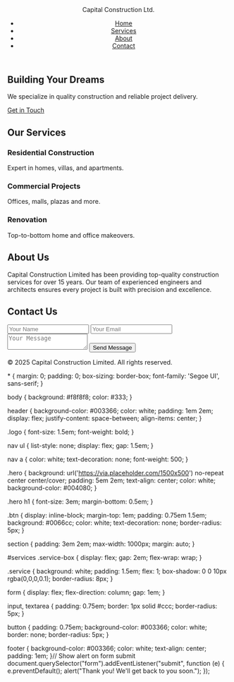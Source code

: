 <!DOCTYPE html>
<html lang="en">
<head>
  <meta charset="UTF-8" />
  <meta name="viewport" content="width=device-width, initial-scale=1.0"/>
  <title>Capital Construction Limited</title>
  <link rel="stylesheet" href="style.css" />
</head>
<body>
  <header>
    <div class="logo">Capital Construction Ltd.</div>
    <nav>
      <ul>
        <li><a href="#home">Home</a></li>
        <li><a href="#services">Services</a></li>
        <li><a href="#about">About</a></li>
        <li><a href="#contact">Contact</a></li>
      </ul>
    </nav>
  </header>

  <section id="home" class="hero">
    <h1>Building Your Dreams</h1>
    <p>We specialize in quality construction and reliable project delivery.</p>
    <a href="#contact" class="btn">Get in Touch</a>
  </section>

  <section id="services">
    <h2>Our Services</h2>
    <div class="service-box">
      <div class="service">
        <h3>Residential Construction</h3>
        <p>Expert in homes, villas, and apartments.</p>
      </div>
      <div class="service">
        <h3>Commercial Projects</h3>
        <p>Offices, malls, plazas and more.</p>
      </div>
      <div class="service">
        <h3>Renovation</h3>
        <p>Top-to-bottom home and office makeovers.</p>
      </div>
    </div>
  </section>

  <section id="about">
    <h2>About Us</h2>
    <p>
      Capital Construction Limited has been providing top-quality construction
      services for over 15 years. Our team of experienced engineers and architects
      ensures every project is built with precision and excellence.
    </p>
  </section>

  <section id="contact">
    <h2>Contact Us</h2>
    <form>
      <input type="text" placeholder="Your Name" required />
      <input type="email" placeholder="Your Email" required />
      <textarea placeholder="Your Message" required></textarea>
      <button type="submit">Send Message</button>
    </form>
  </section>

  <footer>
    <p>© 2025 Capital Construction Limited. All rights reserved.</p>
  </footer>

  <script src="script.js"></script>
</body>
</html>* {
  margin: 0;
  padding: 0;
  box-sizing: border-box;
  font-family: 'Segoe UI', sans-serif;
}

body {
  background: #f8f8f8;
  color: #333;
}

header {
  background-color: #003366;
  color: white;
  padding: 1em 2em;
  display: flex;
  justify-content: space-between;
  align-items: center;
}

.logo {
  font-size: 1.5em;
  font-weight: bold;
}

nav ul {
  list-style: none;
  display: flex;
  gap: 1.5em;
}

nav a {
  color: white;
  text-decoration: none;
  font-weight: 500;
}

.hero {
  background: url('https://via.placeholder.com/1500x500') no-repeat center center/cover;
  padding: 5em 2em;
  text-align: center;
  color: white;
  background-color: #004080;
}

.hero h1 {
  font-size: 3em;
  margin-bottom: 0.5em;
}

.btn {
  display: inline-block;
  margin-top: 1em;
  padding: 0.75em 1.5em;
  background: #0066cc;
  color: white;
  text-decoration: none;
  border-radius: 5px;
}

section {
  padding: 3em 2em;
  max-width: 1000px;
  margin: auto;
}

#services .service-box {
  display: flex;
  gap: 2em;
  flex-wrap: wrap;
}

.service {
  background: white;
  padding: 1.5em;
  flex: 1;
  box-shadow: 0 0 10px rgba(0,0,0,0.1);
  border-radius: 8px;
}

form {
  display: flex;
  flex-direction: column;
  gap: 1em;
}

input, textarea {
  padding: 0.75em;
  border: 1px solid #ccc;
  border-radius: 5px;
}

button {
  padding: 0.75em;
  background-color: #003366;
  color: white;
  border: none;
  border-radius: 5px;
}

footer {
  background-color: #003366;
  color: white;
  text-align: center;
  padding: 1em;
}// Show alert on form submit
document.querySelector("form").addEventListener("submit", function (e) {
  e.preventDefault();
  alert("Thank you! We'll get back to you soon.");
});